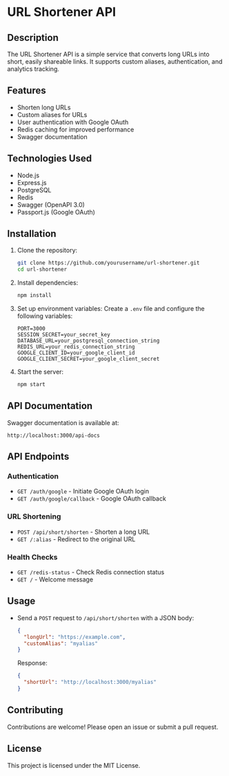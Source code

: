 # URL Shortener API

## Description
The URL Shortener API is a simple service that converts long URLs into short, easily shareable links. It supports custom aliases, authentication, and analytics tracking.

## Features
- Shorten long URLs
- Custom aliases for URLs
- User authentication with Google OAuth
- Redis caching for improved performance
- Swagger documentation

## Technologies Used
- Node.js
- Express.js
- PostgreSQL
- Redis
- Swagger (OpenAPI 3.0)
- Passport.js (Google OAuth)

## Installation

1. Clone the repository:
   ```sh
   git clone https://github.com/yourusername/url-shortener.git
   cd url-shortener
   ```

2. Install dependencies:
   ```sh
   npm install
   ```

3. Set up environment variables:
   Create a `.env` file and configure the following variables:
   ```env
   PORT=3000
   SESSION_SECRET=your_secret_key
   DATABASE_URL=your_postgresql_connection_string
   REDIS_URL=your_redis_connection_string
   GOOGLE_CLIENT_ID=your_google_client_id
   GOOGLE_CLIENT_SECRET=your_google_client_secret
   ```

4. Start the server:
   ```sh
   npm start
   ```

## API Documentation
Swagger documentation is available at:
```
http://localhost:3000/api-docs
```

## API Endpoints

### Authentication
- `GET /auth/google` - Initiate Google OAuth login
- `GET /auth/google/callback` - Google OAuth callback

### URL Shortening
- `POST /api/short/shorten` - Shorten a long URL
- `GET /:alias` - Redirect to the original URL

### Health Checks
- `GET /redis-status` - Check Redis connection status
- `GET /` - Welcome message

## Usage
- Send a `POST` request to `/api/short/shorten` with a JSON body:
  ```json
  {
    "longUrl": "https://example.com",
    "customAlias": "myalias"
  }
  ```
  Response:
  ```json
  {
    "shortUrl": "http://localhost:3000/myalias"
  }
  ```

## Contributing
Contributions are welcome! Please open an issue or submit a pull request.

## License
This project is licensed under the MIT License.

